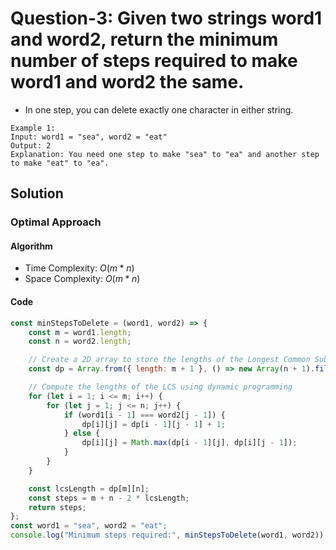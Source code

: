 # Question-3: Given two strings word1 and word2, return the minimum number of steps required to make word1 and word2 the same.


- In one step, you can delete exactly one character in either string.


```
Example 1:
Input: word1 = "sea", word2 = "eat"
Output: 2
Explanation: You need one step to make "sea" to "ea" and another step to make "eat" to "ea".
```


## Solution


### Optimal Approach


#### Algorithm


- Time Complexity: $O(m*n)$
- Space Complexity: $O(m*n)$


#### Code


```javascript
const minStepsToDelete = (word1, word2) => {
    const m = word1.length;
    const n = word2.length;

    // Create a 2D array to store the lengths of the Longest Common Subsequnce
    const dp = Array.from({ length: m + 1 }, () => new Array(n + 1).fill(0));

    // Compute the lengths of the LCS using dynamic programming
    for (let i = 1; i <= m; i++) {
        for (let j = 1; j <= n; j++) {
            if (word1[i - 1] === word2[j - 1]) {
                dp[i][j] = dp[i - 1][j - 1] + 1;
            } else {
                dp[i][j] = Math.max(dp[i - 1][j], dp[i][j - 1]);
            }
        }
    }

    const lcsLength = dp[m][n];
    const steps = m + n - 2 * lcsLength;
    return steps;
};
const word1 = "sea", word2 = "eat";
console.log("Minimum steps required:", minStepsToDelete(word1, word2));
```